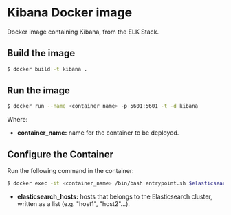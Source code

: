 # Kibana Docker image

Docker image containing Kibana, from the ELK Stack.

## Build the image

```sh
$ docker build -t kibana .
```

## Run the image

```sh
$ docker run --name <container_name> -p 5601:5601 -t -d kibana
```

Where:

* **container_name:** name for the container to be deployed.

## Configure the Container

Run the following command in the container:

```sh
$ docker exec -it <container_name> /bin/bash entrypoint.sh $elasticsearch_hosts 
```

* **elasticsearch_hosts:** hosts that belongs to the Elasticsearch cluster, written as a list (e.g. \"host1\", \"host2\"...).
